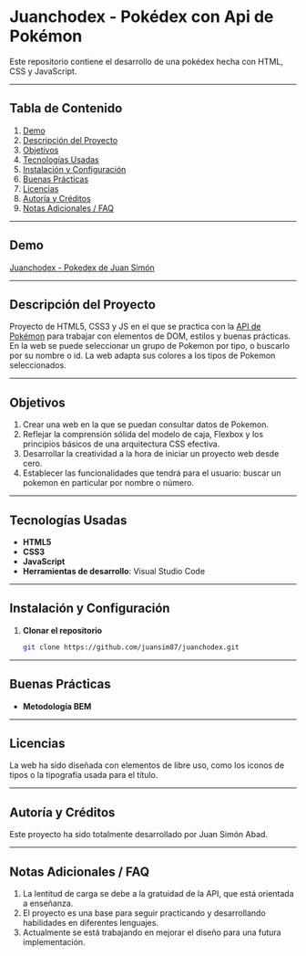 # Juanchodex - Pokédex con Api de Pokémon

Este repositorio contiene el desarrollo de una pokédex hecha con HTML, CSS y JavaScript.

---

## Tabla de Contenido
1. [Demo](#demo)  
2. [Descripción del Proyecto](#descripción-del-proyecto)  
3. [Objetivos](#objetivos)  
4. [Tecnologías Usadas](#tecnologías-usadas)  
5. [Instalación y Configuración](#instalación-y-configuración)  
6. [Buenas Prácticas](#buenas-prácticas)  
7. [Licencias](#licencias)  
8. [Autoría y Créditos](#autoría-y-créditos)  
9. [Notas Adicionales / FAQ](#notas-adicionales--faq)  

---

## Demo
[Juanchodex - Pokedex de Juan Simón](https://juan-simon-porfolio.netlify.app/)

---

## Descripción del Proyecto
Proyecto de HTML5, CSS3 y JS en el que se practica con la [API de Pokémon](https://pokeapi.co/) para trabajar con elementos de DOM, estilos y buenas prácticas. En la web se puede seleccionar un grupo de Pokemon por tipo, o buscarlo por su nombre o id. La web adapta sus colores a los tipos de Pokemon seleccionados.

---

## Objetivos
1. Crear una web en la que se puedan consultar datos de Pokemon.
2. Reflejar la comprensión sólida del modelo de caja, Flexbox y los principios básicos de una arquitectura CSS efectiva.
3. Desarrollar la creatividad a la hora de iniciar un proyecto web desde cero.
4. Establecer las funcionalidades que tendrá para el usuario: buscar un pokemon en particular por nombre o número.

---

## Tecnologías Usadas
- **HTML5**
- **CSS3**
- **JavaScript**
- **Herramientas de desarrollo**: Visual Studio Code

---

## Instalación y Configuración
1. **Clonar el repositorio**  
   ```bash
   git clone https://github.com/juansim87/juanchodex.git
---

## Buenas Prácticas
- **Metodología BEM**

---

## Licencias
La web ha sido diseñada con elementos de libre uso, como los iconos de tipos o la tipografía usada para el título.

---

## Autoría y Créditos
Este proyecto ha sido totalmente desarrollado por Juan Simón Abad.

---

## Notas Adicionales / FAQ
1. La lentitud de carga se debe a la gratuidad de la API, que está orientada a enseñanza. 
2. El proyecto es una base para seguir practicando y desarrollando habilidades en diferentes lenguajes.
3. Actualmente se está trabajando en mejorar el diseño para una futura implementación.
